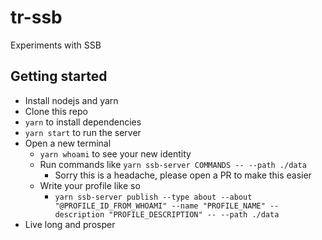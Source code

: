 # tr-ssb

Experiments with SSB

## Getting started

- Install nodejs and yarn
- Clone this repo
- `yarn` to install dependencies
- `yarn start` to run the server
- Open a new terminal
  - `yarn whoami` to see your new identity
  - Run commands like `yarn ssb-server COMMANDS -- --path ./data`
    - Sorry this is a headache, please open a PR to make this easier
  - Write your profile like so
    - `yarn ssb-server publish --type about --about "@PROFILE_ID_FROM_WHOAMI" --name "PROFILE_NAME" --description "PROFILE_DESCRIPTION" -- --path ./data`
- Live long and prosper
